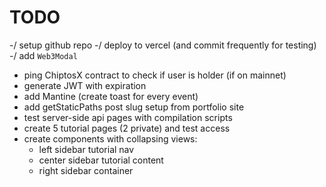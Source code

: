 # TODO

-/ setup github repo
-/ deploy to vercel (and commit frequently for testing)
-/ add `Web3Modal` 
- ping ChiptosX contract to check if user is holder (if on mainnet)
- generate JWT with expiration
- add Mantine (create toast for every event)
- add getStaticPaths post slug setup from portfolio site
- test server-side api pages with compilation scripts
- create 5 tutorial pages (2 private) and test access
- create components with collapsing views:
  - left sidebar tutorial nav
  - center sidebar tutorial content
  - right sidebar container